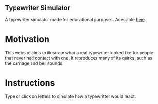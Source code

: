 ## Typewriter Simulator

A typewriter simulator made for educational purposes.
Acessible [here](https://joao-vta.github.io/typewriter-simulator/index.html)

# Motivation
This website aims to illustrate what a real typewriter looked like for people that never had contact with one. It reproduces many of its quirks, such as the carriage and bell sounds.

# Instructions
Type or click on letters to simulate how a typewritter would react.
